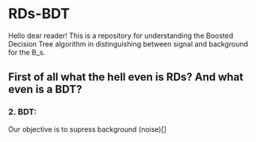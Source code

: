 # RDs-BDT
Hello dear reader! This is a repository for understanding the Boosted Decision Tree algorithm in distinguishing between signal and background for the B_s.

## First of all what the hell even is RDs? And what even is a BDT?
### 2. BDT:
Our objective is to supress background (noise)[]
